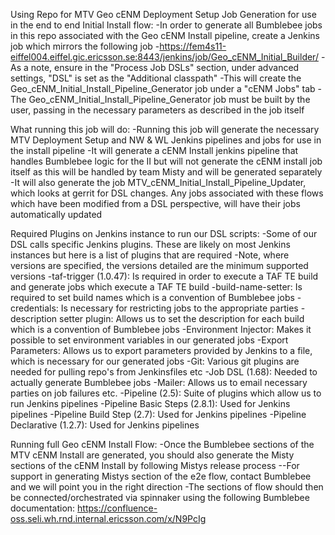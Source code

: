 Using Repo for MTV Geo cENM Deployment Setup Job Generation for use in the end to end Initial Install flow:
-In order to generate all Bumblebee jobs in this repo associated with the Geo cENM Install pipeline, create a Jenkins job which mirrors the following job
  -https://fem4s11-eiffel004.eiffel.gic.ericsson.se:8443/jenkins/job/Geo_cENM_Initial_Builder/
-As a note, ensure in the "Process Job DSLs" section, under advanced settings, "DSL" is set as the "Additional classpath"
-This will create the Geo_cENM_Initial_Install_Pipeline_Generator job under a "cENM Jobs" tab
-The Geo_cENM_Initial_Install_Pipeline_Generator job must be built by the user, passing in the necessary parameters as described in the job itself

What running this job will do:
-Running this job will generate the necessary MTV Deployment Setup and NW & WL Jenkins pipelines and jobs for use in the install pipeline
-It will generate a cENM Install jenkins pipeline that handles Bumblebee logic for the II but will not generate the cENM install job itself as this will be handled by team Misty and will be generated separately  
-It will also generate the job MTV_cENM_Initial_Install_Pipeline_Updater, which looks at gerrit for DSL changes. Any jobs associated with these flows which have been modified from a DSL perspective, will have their jobs automatically updated

Required Plugins on Jenkins instance to run our DSL scripts:
-Some of our DSL calls specific Jenkins plugins. These are likely on most Jenkins instances but here is a list of plugins that are required
-Note, where versions are specified, the versions detailed are the minimum supported versions
  -taf-trigger (1.0.47): Is required in order to execute a TAF TE build and generate jobs which execute a TAF TE build
  -build-name-setter: Is required to set build names which is a convention of Bumblebee jobs
  -credentials: Is necessary for restricting jobs to the appropriate parties
  -description setter plugin: Allows us to set the description for each build which is a convention of Bumblebee jobs
  -Environment Injector: Makes it possible to set environment variables in our generated jobs
  -Export Parameters: Allows us to export parameters provided by Jenkins to a file, which is necessary for our generated jobs
  -Git: Various git plugins are needed for pulling repo's from Jenkinsfiles etc
  -Job DSL (1.68): Needed to actually generate Bumblebee jobs
  -Mailer: Allows us to email necessary parties on job failures etc.
  -Pipeline (2.5): Suite of plugins which allow us to run Jenkins pipelines
  -Pipeline Basic Steps (2.8.1): Used for Jenkins pipelines
  -Pipeline Build Step (2.7): Used for Jenkins pipelines
  -Pipeline Declarative (1.2.7): Used for Jenkins pipelines

Running full Geo cENM Install Flow:
-Once the Bumblebee sections of the MTV cENM Install are generated, you should also generate the Misty sections of the cENM Install by following Mistys release process
--For support in generating Mistys section of the e2e flow, contact Bumblebee and we will point you in the right direction
-The sections of flow should then be connected/orchestrated via spinnaker using the following Bumblebee documentation: https://confluence-oss.seli.wh.rnd.internal.ericsson.com/x/N9PcIg